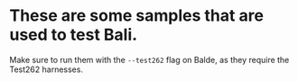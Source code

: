 # These are some samples that are used to test Bali.
Make sure to run them with the `--test262` flag on Balde, as they require the Test262 harnesses.
